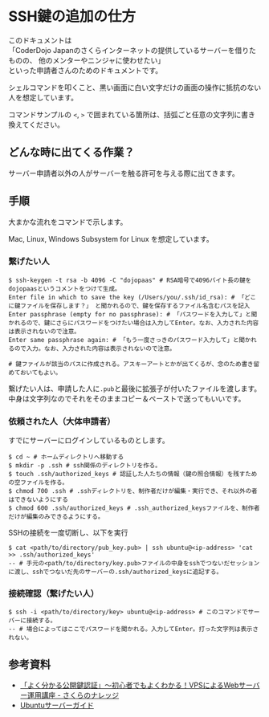 # SSH鍵の追加の仕方

このドキュメントは  
「CoderDojo Japanのさくらインターネットの提供しているサーバーを借りたものの、
他のメンターやニンジャに使わせたい」  
といった申請者さんのためのドキュメントです。

シェルコマンドを叩くこと、黒い画面に白い文字だけの画面の操作に抵抗のない人を想定しています。

コマンドサンプルの `<`, `>` で囲まれている箇所は、括弧ごと任意の文字列に書き換えてください。

## どんな時に出てくる作業？

サーバー申請者以外の人がサーバーを触る許可を与える際に出てきます。

## 手順

大まかな流れをコマンドで示します。

Mac, Linux, Windows Subsystem for Linux を想定しています。

### 繋げたい人

```shell
$ ssh-keygen -t rsa -b 4096 -C "dojopaas" # RSA暗号で4096バイト長の鍵をdojopaasというコメントをつけて生成。
Enter file in which to save the key (/Users/you/.ssh/id_rsa): # 「どこに鍵ファイルを保存します？」　と聞かれるので、鍵を保存するファイル名含むパスを記入
Enter passphrase (empty for no passphrase): # 「パスワードを入力して」と聞かれるので、鍵にさらにパスワードをつけたい場合は入力してEnter。なお、入力された内容は表示されないので注意。
Enter same passphrase again: # 「もう一度さっきのパスワード入力して」と聞かれるので入力。なお、入力された内容は表示されないので注意。

# 鍵ファイルが該当のパスに作成される。アスキーアートとかが出てくるが、念のため書き留めておいてもよい。
```

繋げたい人は、申請した人に`.pub`と最後に拡張子が付いたファイルを渡します。中身は文字列なのでそれをそのままコピー＆ペーストで送ってもいいです。

### 依頼された人（大体申請者）

すでにサーバーにログインしているものとします。

```shell
$ cd ~ # ホームディレクトリへ移動する
$ mkdir -p .ssh # ssh関係のディレクトリを作る。
$ touch .ssh/authorized_keys # 認証した人たちの情報（鍵の照合情報）を残すための空ファイルを作る。
$ chmod 700 .ssh # .sshディレクトリを、制作者だけが編集・実行でき、それ以外の者はできないようにする
$ chmod 600 .ssh/authorized_keys # .ssh_authorized_keysファイルを、制作者だけが編集のみできるようにする。
```

SSHの接続を一度切断し、以下を実行

```shell
$ cat <path/to/directory/pub_key.pub> | ssh ubuntu@<ip-address> 'cat >> .ssh/authorized_keys'
-- # 手元の<path/to/directory/key.pub>ファイルの中身をsshでつないだセッションに渡し、sshでつないだ先のサーバーの.ssh/authorized_keysに追記する。
```

### 接続確認（繋げたい人）

```shell
$ ssh -i <path/to/directory/key> ubuntu@<ip-address> # このコマンドでサーバーに接続する。
-- # 場合によってはここでパスワードを聞かれる。入力してEnter。打った文字列は表示されない。
```

## 参考資料

* [「よく分かる公開鍵認証」～初心者でもよくわかる！VPSによるWebサーバー運用講座 - さくらのナレッジ](http://knowledge.sakura.ad.jp/beginner/3543/)
* [Ubuntuサーバーガイド](https://help.ubuntu.com/lts/serverguide/index.html)
